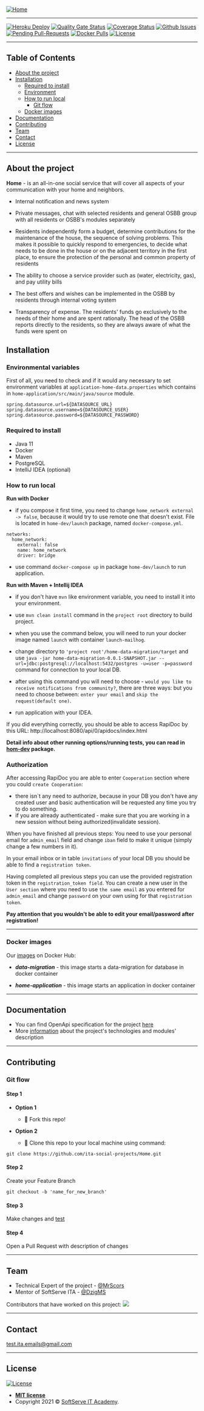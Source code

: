 [![Home](https://i.postimg.cc/dtdVKck6/photo-2021-06-16-16-06-28.jpg)](https://github.com/ita-social-projects/Home)
___

[![Heroku Deploy](https://img.shields.io/website?down_color=red&down_message=heroku%20down&up_color=green&up_message=heroku%20up&url=https%3A%2F%2Fhome-project-academy.herokuapp.com%2Fapi%2F0%2Fapidocs%2Findex.html)](https://home-project-academy.herokuapp.com/api/0/apidocs/index.html)
[![Quality Gate Status](https://sonarcloud.io/api/project_badges/measure?project=ita-social-projects-home&metric=alert_status)](https://sonarcloud.io/dashboard?id=ita-social-projects-home)
[![Coverage Status](https://img.shields.io/sonar/coverage/ita-social-projects-home?server=https%3A%2F%2Fsonarcloud.io)](https://sonarcloud.io/component_measures?id=ita-social-projects-home&metric=coverage&view=treemap)
[![Github Issues](https://img.shields.io/github/issues/ita-social-projects/Home?style=flat-square)](https://github.com/ita-social-projects/Home/issues)
[![Pending Pull-Requests](https://img.shields.io/github/issues-pr/ita-social-projects/Home?style=flat-square)](https://github.com/ita-social-projects/Home/pulls)
[![Docker Pulls](https://img.shields.io/docker/pulls/homebayraktar/home-application)](https://hub.docker.com/r/homebayraktar/home-application)
[![License](http://img.shields.io/:license-mit-blue.svg?style=flat-square)](http://badges.mit-license.org)
___

## Table of Contents

- [About the project](#About-the-project)
- [Installation](#installation)
  - [Required to install](#Required-to-install)
  - [Environment](#Environmental-variables)
  - [How to run local](#How-to-run-local)
    -  [Git flow](#Git-flow)
  - [Docker images](#Docker-images)
- [Documentation](#Documentation)
- [Contributing](#contributing)
- [Team](#Team)
- [Contact](#contact)
- [License](#license)

---

## About the project
__Home__ - is an all-in-one social service that will cover all
aspects of your communication with your home and neighbors.
- Internal notification and news system


- Private messages, chat with selected residents and general OSBB
  group with all residents or OSBB's modules separately


- Residents independently form a budget, determine
  contributions for the maintenance of the house,
  the sequence of solving problems. This makes it possible
  to quickly respond to emergencies, to decide what needs to be
  done in the house or on the adjacent territory in the first place,
  to ensure the protection of the personal and common property of residents


- The ability to choose a service provider such as
  (water, electricity, gas), and pay utility bills


- The best offers and wishes can be implemented in the OSBB
  by residents through internal voting system


- Transparency of expense. The residents' funds go exclusively to the needs
  of their home and are spent rationally. The head of the OSBB reports
  directly to the residents, so they are always aware of what the funds were spent on
  

## Installation
### Environmental variables

First of all, you need to check and if it would any necessary to set environment variables
at `application-home-data.properties` which contains in `home-application/src/main/java/source` module.

```properties
spring.datasource.url=${DATASOURCE_URL}
spring.datasource.username=${DATASOURCE_USER}
spring.datasource.password=${DATASOURCE_PASSWORD}
```
### Required to install
- Java 11
- Docker
- Maven
- PostgreSQL
- IntelliJ IDEA (optional)

### How to run local
__Run with Docker__

- if you compose it first time, you need to change `home_network external -> false`,
  because it would try to use remote one that doesn't exist.
  File is located in `home-dev/launch` package, named `docker-compose.yml`.

```properties
networks:
  home_network:
    external: false
    name: home_network
    driver: bridge
```

- use command `docker-compose up` in package `home-dev/launch` to run application.

__Run with Maven + Intellij IDEA__

- if you don't have `mvn` like environment variable, you need to install it into your environment.
- use `mvn clean install` command in the `project root` directory to build project.

- when you use the command below, you will need to run your docker image named `launch` with container `launch-mailhog`.
- change directory to `'project root'/home-data-migration/target` and use `java -jar home-data-migration-0.0.1-SNAPSHOT.jar --url=jdbc:postgresql://localhost:5432/postgres -u=user -p=password`
  command for connection to your local DB.
- after using this command you will need to choose - `would you like to receive notifications from community?`, there are three ways:
  but you need to choose between: `enter your email` and `skip the request(default one)`.
- run application with your IDEA.

If you did everything correctly, you should be able to access RapiDoc by this
URL: http://localhost:8080/api/0/apidocs/index.html

**Detail info about other running options/running tests, you can read in
[hom-dev](https://github.com/ita-social-projects/Home/tree/dev/home-dev) package.**

### Authorization
After accessing RapiDoc you are able to enter `Cooperation` section where you could `create Cooperation`:
- there isn`t any need to authorize, because in your DB you don't have any created user and basic authentication will be requested any time you try to do something.
- if you are already authenticated - make sure that you are working in a new session without being authorized(invalidate session).

When you have finished all previous steps:
You need to use your personal email for `admin_email` field and change `iban` field to make it unique (simply change a few numbers in it).

In your email inbox or in table `invitations` of your local DB you should be able to find a `registration token`.

Having completed all previous steps you can use the provided registration token in the `registration_token field`.
You can create a new user in the `User section` where you need to use `the same email` as you entered for `admin_email` and change
`password` on your own using for that `registration token`.

**Pay attention that you wouldn't be able to edit your email/password after registration!**

---

### Docker images
Our [images](https://hub.docker.com/u/homeacademy) on Docker Hub:

- ***data-migration*** - this image starts a data-migration for database in docker container

- ***home-application*** - this image starts an application in docker container

---

## Documentation

- You can find OpenApi specification for the
  project [here](https://home-project-academy.herokuapp.com/api/0/apidocs/index.html)
- More [information](https://github.com/ita-social-projects/Home/tree/dev/home-docs) about the project's 
  technologies and modules' description

---

## Contributing
### Git flow

#### Step 1

- **Option 1**
  - 🍴 Fork this repo!

- **Option 2**
  - 👯 Clone this repo to your local machine using command:

`git clone https://github.com/ita-social-projects/Home.git`

#### Step 2

Create your Feature Branch

`git checkout -b 'name_for_new_branch'`

#### Step 3
Make changes and [test](https://github.com/ita-social-projects/Home/blob/dev/home-docs/home-api-tests.md)

#### Step 4
Open a Pull Request with description of changes


---

## Team

- Technical Expert of the project - [@MrScors](https://github.com/MrScors)
- Mentor of SoftServe ITA - [@DzigMS](https://github.com/DzigMS)

Contributors that have worked on this project:
<a href="https://github.com/ita-social-projects/Home/graphs/contributors">
<img src="https://contrib.rocks/image?repo=ita-social-projects/Home" />
</a>

---
## Contact
<a href="mailto:test.ita.emails@gmail.com">test.ita.emails@gmail.com</a>
___

## License

[![License](http://img.shields.io/:license-mit-blue.svg?style=flat-square)](http://badges.mit-license.org)

- **[MIT license](http://opensource.org/licenses/mit-license.php)**
- Copyright 2021 © <a href="https://softserve.academy/" target="_blank"> SoftServe IT Academy</a>.
